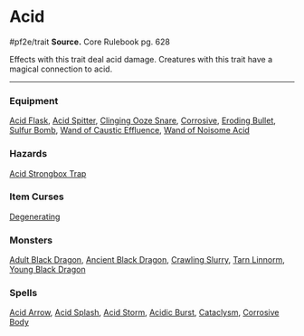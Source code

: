 # Acid
#pf2e/trait
**Source.** Core Rulebook pg. 628

Effects with this trait deal acid damage. Creatures with this trait have a magical connection to acid.

---

### Equipment
[Acid Flask](Acid%20Flask), [Acid Spitter](Acid%20Spitter), [Clinging Ooze Snare](Clinging%20Ooze%20Snare), [Corrosive](../Items/Runes/Weapon%20Property%20Runes/Corrosive.md), [Eroding Bullet](Eroding%20Bullet), [Sulfur Bomb](Sulfur%20Bomb), [Wand of Caustic Effluence](Wand%20of%20Caustic%20Effluence), [Wand of Noisome Acid](Wand%20of%20Noisome%20Acid)

### Hazards
[Acid Strongbox Trap](Acid%20Strongbox%20Trap)

### Item Curses
[Degenerating](Degenerating)

### Monsters
[Adult Black Dragon](Adult%20Black%20Dragon), [Ancient Black Dragon](Ancient%20Black%20Dragon), [Crawling Slurry](Crawling%20Slurry), [Tarn Linnorm](Tarn%20Linnorm), [Young Black Dragon](Young%20Black%20Dragon)

### Spells
[Acid Arrow](Acid%20Arrow.md), [Acid Splash](Acid%20Splash.md), [Acid Storm](Acid%20Storm.md), [Acidic Burst](Acidic%20Burst.md), [Cataclysm](Cataclysm.md), [Corrosive Body](Corrosive%20Body.md)